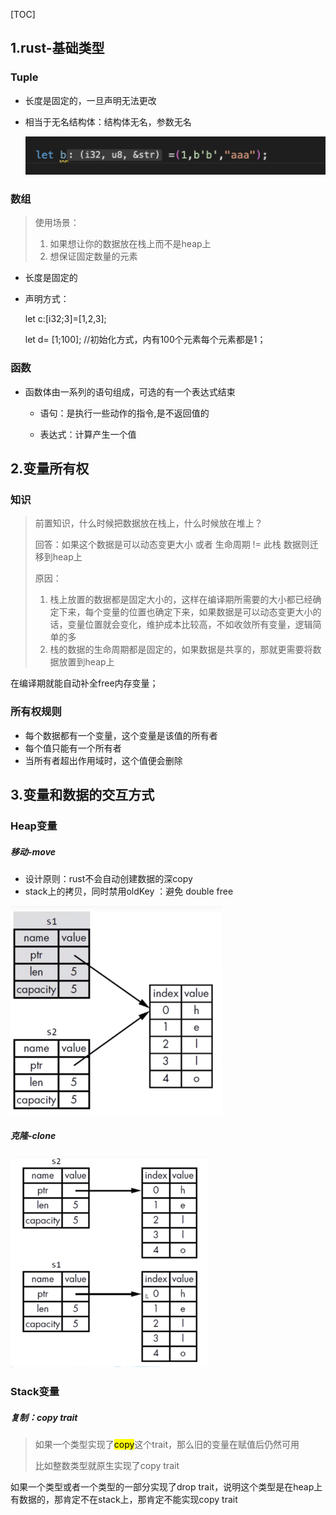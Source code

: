 [TOC]



## 1.rust-基础类型

### Tuple

* 长度是固定的，一旦声明无法更改

* 相当于无名结构体：结构体无名，参数无名

  <img src="../../image/image-20220927143258641.png" alt="image-20220927143258641" style="zoom:50%;" />

### 数组

> 使用场景：
>
> 1. 如果想让你的数据放在栈上而不是heap上
> 2. 想保证固定数量的元素

* 长度是固定的

* 声明方式：

  let c:[i32;3]=[1,2,3];

  let d= [1;100]; //初始化方式，内有100个元素每个元素都是1；



### 函数

* 函数体由一系列的语句组成，可选的有一个表达式结束

  * 语句：是执行一些动作的指令,是不返回值的

  * 表达式：计算产生一个值



## 2.变量所有权

### 知识

> 前置知识，什么时候把数据放在栈上，什么时候放在堆上？
>
> 回答：如果这个数据是可以动态变更大小 或者 生命周期 != 此栈 数据则迁移到heap上
>
> 原因：
>
> 1. 栈上放置的数据都是固定大小的，这样在编译期所需要的大小都已经确定下来，每个变量的位置也确定下来，如果数据是可以动态变更大小的话，变量位置就会变化，维护成本比较高，不如收敛所有变量，逻辑简单的多
> 2. 栈的数据的生命周期都是固定的，如果数据是共享的，那就更需要将数据放置到heap上

在编译期就能自动补全free内存变量；

### 所有权规则

* 每个数据都有一个变量，这个变量是该值的所有者
* 每个值只能有一个所有者
* 当所有者超出作用域时，这个值便会删除





## 3.变量和数据的交互方式



### Heap变量

##### 移动-move

* 设计原则：rust不会自动创建数据的深copy
* stack上的拷贝，同时禁用oldKey ：避免 double free

<img src="../../image/image-20220928171423533.png" alt="image-20220928171423533" style="zoom: 33%;" />





##### 克隆-clone

<img src="../../image/image-20220928171335732.png" alt="image-20220928171335732" style="zoom: 33%;" />



### Stack变量

##### 复制：copy trait 

> 如果一个类型实现了<mark>copy</mark>这个trait，那么旧的变量在赋值后仍然可用
>
> 比如整数类型就原生实现了copy trait

如果一个类型或者一个类型的一部分实现了drop trait，说明这个类型是在heap上有数据的，那肯定不在stack上，那肯定不能实现copy trait 





